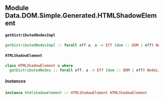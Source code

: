 ## Module Data.DOM.Simple.Generated.HTMLShadowElement

#### `getDistributedNodesImpl`

``` purescript
getDistributedNodesImpl :: forall eff a. a -> Eff (dom :: DOM | eff) NodeList
```

#### `HTMLShadowElement`

``` purescript
class HTMLShadowElement a where
  getDistributedNodes :: forall eff. a -> Eff (dom :: DOM | eff) NodeList
```

##### Instances
``` purescript
instance htmlshadowelement :: HTMLShadowElement HTMLShadowElement
```


